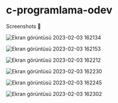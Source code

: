 ﻿# c-programlama-odev


Screenshots 📸


![Ekran görüntüsü 2023-02-03 162134](https://user-images.githubusercontent.com/103602957/216614785-4fe0bb0b-4252-4d1c-aa50-b0c703dae832.png)



![Ekran görüntüsü 2023-02-03 162153](https://user-images.githubusercontent.com/103602957/216615161-3d04ca34-0305-469b-9a88-28f7f4f04f79.png)



![Ekran görüntüsü 2023-02-03 162212](https://user-images.githubusercontent.com/103602957/216614836-a49c678a-2220-40e3-a2bd-66f6bbf241b6.png)



![Ekran görüntüsü 2023-02-03 162230](https://user-images.githubusercontent.com/103602957/216614847-dda7b3d9-a57c-45bf-a1c2-18e61ccb6c8f.png)



![Ekran görüntüsü 2023-02-03 162245](https://user-images.githubusercontent.com/103602957/216614859-6cb065c9-9ca2-4076-879f-2583bf1b4c1e.png)



![Ekran görüntüsü 2023-02-03 162302](https://user-images.githubusercontent.com/103602957/216614871-64a84b74-ed5b-4b5e-9f32-d100c11fc619.png)
